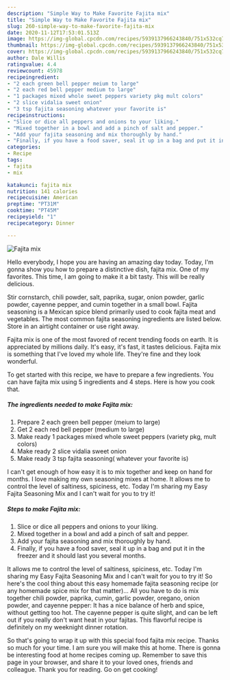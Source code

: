 ```yaml
---
description: "Simple Way to Make Favorite Fajita mix"
title: "Simple Way to Make Favorite Fajita mix"
slug: 260-simple-way-to-make-favorite-fajita-mix
date: 2020-11-12T17:53:01.513Z
image: https://img-global.cpcdn.com/recipes/5939137966243840/751x532cq70/fajita-mix-recipe-main-photo.jpg
thumbnail: https://img-global.cpcdn.com/recipes/5939137966243840/751x532cq70/fajita-mix-recipe-main-photo.jpg
cover: https://img-global.cpcdn.com/recipes/5939137966243840/751x532cq70/fajita-mix-recipe-main-photo.jpg
author: Dale Willis
ratingvalue: 4.4
reviewcount: 45978
recipeingredient:
- "2 each green bell pepper meium to large"
- "2 each red bell pepper medium to large"
- "1 packages mixed whole sweet peppers variety pkg mult colors"
- "2 slice vidalia sweet onion"
- "3 tsp fajita seasoning whatever your favorite is"
recipeinstructions:
- "Slice or dice all peppers and onions to your liking."
- "Mixed together in a bowl and add a pinch of salt and pepper."
- "Add your fajita seasoning and mix thoroughly by hand."
- "Finally, if you have a food saver, seal it up in a bag and put it in the freezer and it should last you several months."
categories:
- Recipe
tags:
- fajita
- mix

katakunci: fajita mix 
nutrition: 141 calories
recipecuisine: American
preptime: "PT31M"
cooktime: "PT45M"
recipeyield: "1"
recipecategory: Dinner

---
```



![Fajita mix](https://img-global.cpcdn.com/recipes/5939137966243840/751x532cq70/fajita-mix-recipe-main-photo.jpg)

Hello everybody, I hope you are having an amazing day today. Today, I'm gonna show you how to prepare a distinctive dish, fajita mix. One of my favorites. This time, I am going to make it a bit tasty. This will be really delicious.

Stir cornstarch, chili powder, salt, paprika, sugar, onion powder, garlic powder, cayenne pepper, and cumin together in a small bowl. Fajita seasoning is a Mexican spice blend primarily used to cook fajita meat and vegetables. The most common fajita seasoning ingredients are listed below. Store in an airtight container or use right away.

Fajita mix is one of the most favored of recent trending foods on earth. It is appreciated by millions daily. It's easy, it's fast, it tastes delicious. Fajita mix is something that I've loved my whole life. They're fine and they look wonderful.


To get started with this recipe, we have to prepare a few ingredients. You can have fajita mix using 5 ingredients and 4 steps. Here is how you cook that.

<!--inarticleads1-->

##### The ingredients needed to make Fajita mix:

1. Prepare 2 each green bell pepper (meium to large)
1. Get 2 each red bell pepper (medium to large)
1. Make ready 1 packages mixed whole sweet peppers (variety pkg, mult colors)
1. Make ready 2 slice vidalia sweet onion
1. Make ready 3 tsp fajita seasoning( whatever your favorite is)


I can&#39;t get enough of how easy it is to mix together and keep on hand for months. I love making my own seasoning mixes at home. It allows me to control the level of saltiness, spiciness, etc. Today I&#39;m sharing my Easy Fajita Seasoning Mix and I can&#39;t wait for you to try it! 

<!--inarticleads2-->

##### Steps to make Fajita mix:

1. Slice or dice all peppers and onions to your liking.
1. Mixed together in a bowl and add a pinch of salt and pepper.
1. Add your fajita seasoning and mix thoroughly by hand.
1. Finally, if you have a food saver, seal it up in a bag and put it in the freezer and it should last you several months.


It allows me to control the level of saltiness, spiciness, etc. Today I&#39;m sharing my Easy Fajita Seasoning Mix and I can&#39;t wait for you to try it! So here&#39;s the cool thing about this easy homemade fajita seasoning recipe (or any homemade spice mix for that matter)… All you have to do is mix together chili powder, paprika, cumin, garlic powder, oregano, onion powder, and cayenne pepper: It has a nice balance of herb and spice, without getting too hot. The cayenne pepper is quite slight, and can be left out if you really don&#39;t want heat in your fajitas. This flavorful recipe is definitely on my weeknight dinner rotation. 

So that's going to wrap it up with this special food fajita mix recipe. Thanks so much for your time. I am sure you will make this at home. There is gonna be interesting food at home recipes coming up. Remember to save this page in your browser, and share it to your loved ones, friends and colleague. Thank you for reading. Go on get cooking!
